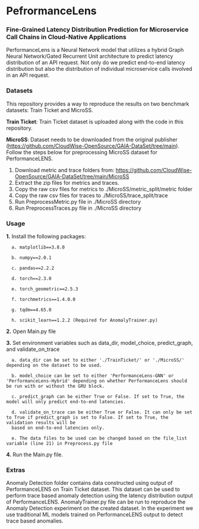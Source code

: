 # PefrormanceLens

### Fine-Grained Latency Distribution Prediction for Microservice Call Chains in Cloud-Native Applications
PerformanceLens is a Neural Network model that utilizes a hybrid Graph Neural Network/Gated Recurrent Unit architecture to predict latency distribution of an API request. Not only do we predict end-to-end latency distribution but also the distribution of individual microservice calls involved in an API request.

### Datasets
This repository provides a way to reproduce the results on two benchmark datasets: Train Ticket and MicroSS.

**Train Ticket**: Train Ticket dataset is uploaded along with the code in this repository. 

**MicroSS**: Dataset needs to be downloaded from the original publisher (https://github.com/CloudWise-OpenSource/GAIA-DataSet/tree/main). Follow the steps below for preprocessing MicroSS dataset for PerformanceLENS.

1. Download metric and trace folders from: https://github.com/CloudWise-OpenSource/GAIA-DataSet/tree/main/MicroSS
2. Extract the zip files for metrics and traces.
3. Copy the raw csv files for metrics to ./MicroSS/metric_split/metric folder
4. Copy the raw csv files for traces to ./MicroSS/trace_split/trace
5. Run PreprocessMetric.py file in ./MicroSS directory
6. Run PreprocessTraces.py file in ./MicroSS directory

### Usage
**1.** Install the following packages:

      a. matplotlib==3.8.0
      
      b. numpy==2.0.1

      c. pandas==2.2.2
      
      d. torch==2.3.0
      
      e. torch_geometric==2.5.3
      
      f. torchmetrics==1.4.0.0
      
      g. tqdm==4.65.0

      h. scikit_learn==1.2.2 (Required for AnomalyTrainer.py)
      
**2.** Open Main.py file

**3.** Set environment variables such as data_dir, model_choice, predict_graph, and validate_on_trace
   
      a. data_dir can be set to either './TrainTicket/' or './MicroSS/' depending on the dataset to be used.
   
      b. model_choice can be set to either 'PerformanceLens-GNN' or 'PerformanceLens-Hybrid' depending on whether PerformanceLens should be run with or without the GRU block.
   
      c. predict_graph can be either True or False. If set to True, the model will only predict end-to-end latencies.
   
      d. validate_on_trace can be either True or False. It can only be set to True if predict_graph is set to False. If set to True, the validation results will be 
      based on end-to-end latencies only.

      e. The data files to be used can be changed based on the file_list variable (line 21) in Preprocess.py file
**4.** Run the Main.py file.

### Extras
Anomaly Detection folder contains data constructed using output of PerformanceLENS on Train Ticket dataset. This dataset can be used to perform trace based anomaly detection using the latency distribution output of PerformanceLENS.
AnomalyTrainer.py file can be run to reproduce the Anomaly Detection experiment on the created dataset. In the experiment we use traditional ML models trained on PerformanceLENS output to detect trace based anomalies.

